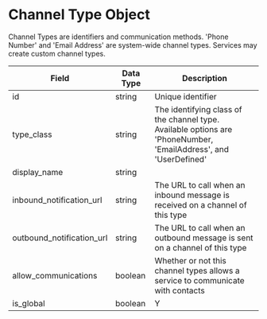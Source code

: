 # Channel Type Object
Channel Types are identifiers and communication methods.  'Phone Number' and 'Email Address' are system-wide channel types.  Services may create custom channel types.

Field | Data Type | Description
--- | --- | ---
id | string | Unique identifier
type_class | string | The identifying class of the channel type.  Available options are 'PhoneNumber, 'EmailAddress', and 'UserDefined'
display_name | string | 
inbound_notification_url | string | The URL to call when an inbound message is received on a channel of this type
outbound_notification_url | string | The URL to call when an outbound message is sent on a channel of this type
allow_communications | boolean | Whether or not this channel types allows a service to communicate with contacts
is_global | boolean | Y | Whether the channel type is scoped to a single account
